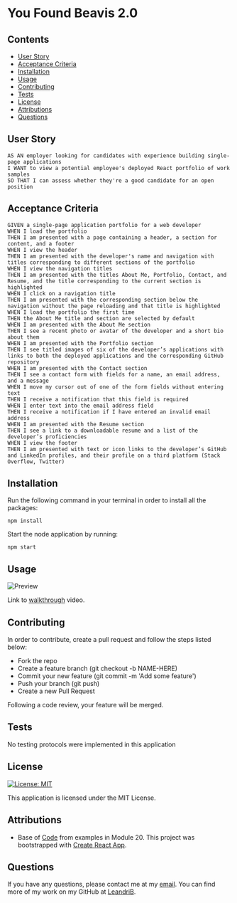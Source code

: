 # You Found Beavis 2.0

## Contents

  - [User Story](#user_story)
  - [Acceptance Criteria](#acceptance_criteria)
  - [Installation](#installation)
  - [Usage](#usage)
  - [Contributing](#contributing)
  - [Tests](#tests)
  - [License](#license)
  - [Attributions](#attributions)
  - [Questions](#questions)

## User Story

````
AS AN employer looking for candidates with experience building single-page applications
I WANT to view a potential employee's deployed React portfolio of work samples
SO THAT I can assess whether they're a good candidate for an open position
````

## Acceptance Criteria

````
GIVEN a single-page application portfolio for a web developer
WHEN I load the portfolio
THEN I am presented with a page containing a header, a section for content, and a footer
WHEN I view the header
THEN I am presented with the developer's name and navigation with titles corresponding to different sections of the portfolio
WHEN I view the navigation titles
THEN I am presented with the titles About Me, Portfolio, Contact, and Resume, and the title corresponding to the current section is highlighted
WHEN I click on a navigation title
THEN I am presented with the corresponding section below the navigation without the page reloading and that title is highlighted
WHEN I load the portfolio the first time
THEN the About Me title and section are selected by default
WHEN I am presented with the About Me section
THEN I see a recent photo or avatar of the developer and a short bio about them
WHEN I am presented with the Portfolio section
THEN I see titled images of six of the developer’s applications with links to both the deployed applications and the corresponding GitHub repository
WHEN I am presented with the Contact section
THEN I see a contact form with fields for a name, an email address, and a message
WHEN I move my cursor out of one of the form fields without entering text
THEN I receive a notification that this field is required
WHEN I enter text into the email address field
THEN I receive a notification if I have entered an invalid email address
WHEN I am presented with the Resume section
THEN I see a link to a downloadable resume and a list of the developer’s proficiencies
WHEN I view the footer
THEN I am presented with text or icon links to the developer’s GitHub and LinkedIn profiles, and their profile on a third platform (Stack Overflow, Twitter) 
````

## Installation

Run the following command in your terminal in order to install all the packages:

`npm install`

Start the node application by running: 

`npm start`

## Usage

![Preview](./images/preview.png)

Link to [walkthrough](https://youtu.be/TfOZdvb7oGc) video.

## Contributing

In order to contribute, create a pull request and follow the steps listed below:

- Fork the repo
- Create a feature branch (git checkout -b NAME-HERE)
- Commit your new feature (git commit -m 'Add some feature')
- Push your branch (git push)
- Create a new Pull Request

Following a code review, your feature will be merged.

## Tests

No testing protocols were implemented in this application

## License

[![License: MIT](https://img.shields.io/badge/License-MIT-yellow.svg)](https://opensource.org/licenses/MIT)

This application is licensed under the MIT License.

## Attributions

* Base of [Code](https://github.com/LeandriB/photo_port) from examples in Module 20.
This project was bootstrapped with [Create React App](https://github.com/facebook/create-react-app).

## Questions

If you have any questions, please contact me at my [email](mailto:leandrikuyk@gmail.com?subject=%20Lets%20Collaborate). You can find more of my work on my GitHub at [LeandriB](https://github.com/LeandriB). 